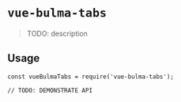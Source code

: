 # `vue-bulma-tabs`

> TODO: description

## Usage

```
const vueBulmaTabs = require('vue-bulma-tabs');

// TODO: DEMONSTRATE API
```
